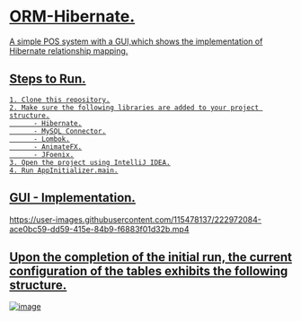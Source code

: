 # <u> ORM-Hibernate. <u>
A simple POS system with a GUI,which shows the implementation of Hibernate relationship mapping. 

## Steps to Run. 


    1. Clone this repository.
    2. Make sure the following libraries are added to your project structure.
          - Hibernate.
          - MySQL Connector.
          - Lombok.
          - AnimateFX.
          - JFoenix.
    3. Open the project using IntelliJ IDEA.
    4. Run AppInitializer.main.
     
    
    
##  GUI - Implementation.


https://user-images.githubusercontent.com/115478137/222972084-ace0bc59-dd59-415e-84b9-f6883f01d32b.mp4

## Upon the completion of the initial run, the current configuration of the tables exhibits the following structure.

![image](https://user-images.githubusercontent.com/115478137/222972359-02ca68f2-c14e-40c9-8742-eef6ded6ae03.png)


